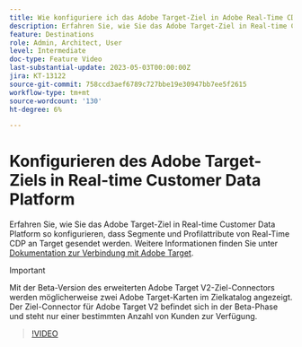 ```yaml
---
title: Wie konfiguriere ich das Adobe Target-Ziel in Adobe Real-Time CDP?
description: Erfahren Sie, wie Sie das Adobe Target-Ziel in Real-time Customer Data Platform so konfigurieren, dass Segmente und Profilattribute von Real-Time CDP an Target gesendet werden.
feature: Destinations
role: Admin, Architect, User
level: Intermediate
doc-type: Feature Video
last-substantial-update: 2023-05-03T00:00:00Z
jira: KT-13122
source-git-commit: 758ccd3aef6789c727bbe19e30947bb7ee5f2615
workflow-type: tm+mt
source-wordcount: '130'
ht-degree: 6%

---
```


# Konfigurieren des Adobe Target-Ziels in Real-time Customer Data Platform

Erfahren Sie, wie Sie das Adobe Target-Ziel in Real-time Customer Data Platform so konfigurieren, dass Segmente und Profilattribute von Real-Time CDP an Target gesendet werden. Weitere Informationen finden Sie unter [Dokumentation zur Verbindung mit Adobe Target](https://experienceleague.adobe.com/docs/experience-platform/destinations/catalog/personalization/adobe-target-connection.html?lang=de).

>[!IMPORTANT]
>
>Mit der Beta-Version des erweiterten Adobe Target V2-Ziel-Connectors werden möglicherweise zwei Adobe Target-Karten im Zielkatalog angezeigt. Der Ziel-Connector für Adobe Target V2 befindet sich in der Beta-Phase und steht nur einer bestimmten Anzahl von Kunden zur Verfügung.

>[!VIDEO](https://video.tv.adobe.com/v/3418799/?learn=on)
